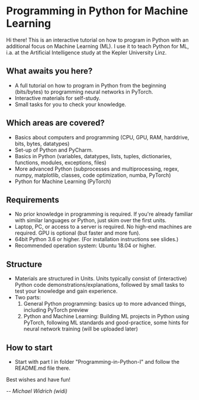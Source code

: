 # Programming in Python for Machine Learning
Hi there!
This is an interactive tutorial on how to program in Python with an additional focus on Machine Learning (ML). I use it to teach Python for ML, i.a. at the Artificial Intelligence study at the Kepler University Linz.

## What awaits you here?
- A full tutorial on how to program in Python from the beginning (bits/bytes) to programming neural networks in PyTorch.
- Interactive materials for self-study.
- Small tasks for you to check your knowledge.

## Which areas are covered?
- Basics about computers and programming (CPU, GPU, RAM, harddrive, bits, bytes, datatypes)
- Set-up of Python and PyCharm.
- Basics in Python (variables, datatypes, lists, tuples, dictionaries, functions, modules, exceptions, files)
- More advanced Python (subprocesses and multiprocessing, regex, numpy, matplotlib, classes, code optimization, numba, PyTorch)
- Python for Machine Learning (PyTorch)

## Requirements
- No prior knowledge in programming is required. If you're already familiar with similar languages or Python, just skim over the first units.
- Laptop, PC, or access to a server is required. No high-end machines are required. GPU is optional (but faster and more fun).
- 64bit Python 3.6 or higher. (For installation instructions see slides.)
- Recommended operation system: Ubuntu 18.04 or higher.

## Structure
- Materials are structured in Units. Units typically consist of (interactive) Python code demonstrations/explanations, followed by small tasks to test your knowledge and gain experience.
- Two parts:
  1. General Python programming: basics up to more advanced things, including PyTorch preview
  2. Python and Machine Learning: Building ML projects in Python using PyTorch, following ML standards and good-practice, some hints for neural network training (will be uploaded later)

## How to start
- Start with part I in folder "Programming-in-Python-I" and follow the README.md file there.

Best wishes and have fun!

*-- Michael Widrich (widi)*
